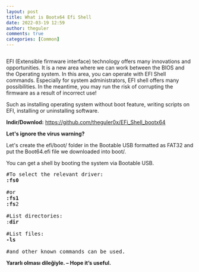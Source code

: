 ```yaml
---
layout: post
title: What is Bootx64 Efi Shell
date: 2022-03-19 12:59
author: theguler
comments: true
categories: [Common]
---
```

<!-- wp:image {"id":2319,"sizeSlug":"large","linkDestination":"none"} -->
<figure class="wp-block-image size-large"><img src="https://theguler.wordpress.com/wp-content/uploads/2022/03/efishell.jpg?w=523" alt="" class="wp-image-2319" /></figure>
<!-- /wp:image -->

<!-- wp:paragraph -->
<p>EFI (Extensible firmware interface) technology offers many innovations and opportunities. It is a new area where we can work between the BIOS and the Operating system. In this area, you can operate with EFI Shell commands. Especially for system administrators, EFI shell offers many possibilities. In the meantime, you may run the risk of corrupting the firmware as a result of incorrect use!</p>
<!-- /wp:paragraph -->

<!-- wp:paragraph -->
<p>Such as installing operating system without boot feature, writing scripts on EFI, installing or uninstalling software.</p>
<!-- /wp:paragraph -->

<!-- wp:paragraph -->
<p><strong>Indir/Downlod:</strong> <a href="https://github.com/theguler0x/EFi_Shell_bootx64">https://github.com/theguler0x/EFi_Shell_bootx64</a></p>
<!-- /wp:paragraph -->

<!-- wp:paragraph -->
<p><strong>Let's ignore the virus warning?</strong></p>
<!-- /wp:paragraph -->

<!-- wp:paragraph -->
<p>Let's create the efi/boot/ folder in the Bootable USB formatted as FAT32 and put the Boot64.efi file we downloaded into boot/.</p>
<!-- /wp:paragraph -->

<!-- wp:paragraph -->
<p>You can get a shell by booting the system via Bootable USB.</p>
<!-- /wp:paragraph -->

<!-- wp:preformatted -->
<pre class="wp-block-preformatted">#To select the relevant driver:
<strong>:fs0</strong>

#or
<strong>:fs1</strong>
<strong>:fs</strong>2

#List directories:
:<strong>dir</strong>

#List files:
<strong>-ls</strong>

#and other known commands can be used.</pre>
<!-- /wp:preformatted -->

<!-- wp:paragraph -->
<p><strong>Yararlı olması dileğiyle. – Hope it’s useful.</strong></p>
<!-- /wp:paragraph -->
